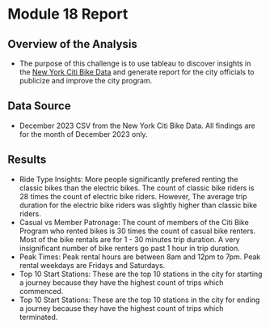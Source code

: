# Module 18 Report

## Overview of the Analysis

* The purpose of this challenge is to use tableau to discover insights in the [New York Citi Bike Data](https://citibikenyc.com/system-data) and generate report for the city officials to publicize and improve the city program.

## Data Source
* December 2023 CSV from the New York Citi Bike Data. All findings are for the month of December 2023 only.

## Results
* Ride Type Insights: 
    More people significantly prefered renting the classic bikes than the electric bikes. The count of classic bike riders is 28 times the count of electric bike riders.
    However, The average trip duration for the electric bike riders was slightly higher than classic bike riders.
* Casual vs Member Patronage: 
    The count of members of the Citi Bike Program who rented bikes is 30 times the count of casual bike renters. Most of the bike rentals are for 1 - 30 minutes trip duration. A very insignificant number of bike renters go past 1 hour in trip duration.
* Peak Times:
    Peak rental hours are between 8am and 12pm to 7pm.
    Peak rental weekdays are Fridays and Saturdays.
* Top 10 Start Stations: These are the top 10 stations in the city for starting a journey because they have the highest count of trips which commenced.
* Top 10 Start Stations: These are the top 10 stations in the city for ending a journey because they have the highest count of trips which terminated.
